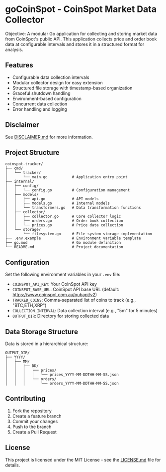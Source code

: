 # goCoinSpot - CoinSpot Market Data Collector

Objective: A modular Go application for collecting and storing market data from CoinSpot's public API. This application collects price and order book data at configurable intervals and stores it in a structured format for analysis.

## Features

- Configurable data collection intervals
- Modular collector design for easy extension
- Structured file storage with timestamp-based organization
- Graceful shutdown handling
- Environment-based configuration
- Concurrent data collection
- Error handling and logging

## Disclaimer

See [DISCLAIMER.md](DISCLAIMER.md) for more information.

## Project Structure

```
coinspot-tracker/
├── cmd/
│   └── tracker/
│       └── main.go           # Application entry point
├── internal/
│   ├── config/
│   │   └── config.go         # Configuration management
│   ├── models/
│   │   ├── api.go            # API models
│   │   ├── models.go         # Internal models
│   │   └── transformers.go   # Data transformation functions
│   ├── collector/
│   │   ├── collector.go      # Core collector logic
│   │   ├── orders.go         # Order book collection
│   │   └── prices.go         # Price data collection
│   └── storage/
│       └── filesystem.go     # File system storage implementation
├── .env.example              # Environment variable template
├── go.mod                    # Go module definition
└── README.md                 # Project documentation
```

## Configuration

Set the following environment variables in your `.env` file:

- `COINSPOT_API_KEY`: Your CoinSpot API key
- `COINSPOT_BASE_URL`: CoinSpot API base URL (default: https://www.coinspot.com.au/pubapi/v2)
- `TRACKED_COINS`: Comma-separated list of coins to track (e.g., "BTC,ETH,XRP")
- `COLLECTION_INTERVAL`: Data collection interval (e.g., "5m" for 5 minutes)
- `OUTPUT_DIR`: Directory for storing collected data

## Data Storage Structure

Data is stored in a hierarchical structure:
```
OUTPUT_DIR/
├── YYYY/
│   ├── MM/
│   │   ├── DD/
│   │   │   ├── prices/
│   │   │   │   └── prices_YYYY-MM-DDTHH-MM-SS.json
│   │   │   └── orders/
│   │   │       └── orders_YYYY-MM-DDTHH-MM-SS.json
```

## Contributing

1. Fork the repository
2. Create a feature branch
3. Commit your changes
4. Push to the branch
5. Create a Pull Request

## License

This project is licensed under the MIT License - see the [LICENSE.md](LICENSE.md) file for details.